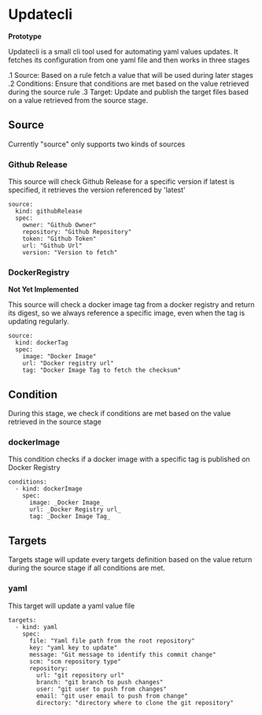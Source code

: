 # Updatecli

**Prototype**

Updatecli is a small cli tool used for automating yaml values updates.
It fetches its configuration from one yaml file and then works in three stages

.1 Source: Based on a rule fetch a value that will be used during later stages
.2 Conditions: Ensure that conditions are met based on the value retrieved during the source rule
.3 Target: Update and publish the target files based on a value retrieved from the source stage.

## Source

Currently "source" only supports two kinds of sources

### Github Release

This source will check Github Release for a specific version if latest is specified, it retrieves the version referenced by 'latest'

```
source:
  kind: githubRelease
  spec:
    owner: "Github Owner"
    repository: "Github Repository"
    token: "Github Token"
    url: "Github Url"
    version: "Version to fetch"
```

### DockerRegistry

**Not Yet Implemented**

This source will check a docker image tag from a docker registry and return its digest, so we always reference a specific image, even when the tag is updating regularly.

```
source:
  kind: dockerTag
  spec:
    image: "Docker Image"
    url: "Docker registry url"
    tag: "Docker Image Tag to fetch the checksum"
```

## Condition

During this stage, we check if conditions are met based on the value retrieved in the source stage

### dockerImage

This condition checks if a docker image with a specific tag is published on Docker Registry

```
conditions:
  - kind: dockerImage
    spec:
      image: _Docker Image_
      url: _Docker Registry url_
      tag: _Docker Image Tag_
```

## Targets

Targets stage will update every targets definition based on the value return during the source stage if all conditions are met.

### yaml

This target will update a yaml value file

```
targets:
  - kind: yaml
    spec:
      file: "Yaml file path from the root repository"
      key: "yaml key to update"
      message: "Git message to identify this commit change"
      scm: "scm repository type"
      repository:
        url: "git repository url"
        branch: "git branch to push changes"
        user: "git user to push from changes"
        email: "git user email to push from change"
        directory: "directory where to clone the git repository"
```